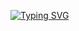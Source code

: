 [![Typing SVG](https://readme-typing-svg.demolab.com?font=Caveat&size=34&pause=1000&color=A52A2A&center=true&width=435&lines=Interested+in+On+Device+AI;Edge+AI+%C2%B7++Real-Time+%C2%B7++Lightweighting)](https://git.io/typing-svg)
